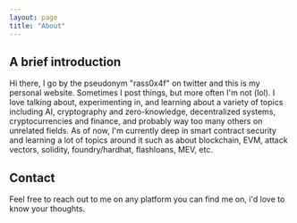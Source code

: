 ```yaml
---
layout: page
title: "About"
---
```



## A brief introduction

Hi there, I go by the pseudonym "rass0x4f" on twitter and this is my personal website. Sometimes I post things, but more often I'm not (lol). I love talking about, experimenting in, and learning about a variety of topics including AI, cryptography and zero-knowledge, decentralized systems, cryptocurrencies and finance, and probably way too many others on unrelated fields. As of now, I'm currently deep in smart contract security and learning a lot of topics around it such as about blockchain, EVM, attack vectors, solidity, foundry/hardhat, flashloans, MEV, etc.  


## Contact

Feel free to reach out to me on any platform you can find me on, i'd love to know your thoughts.
